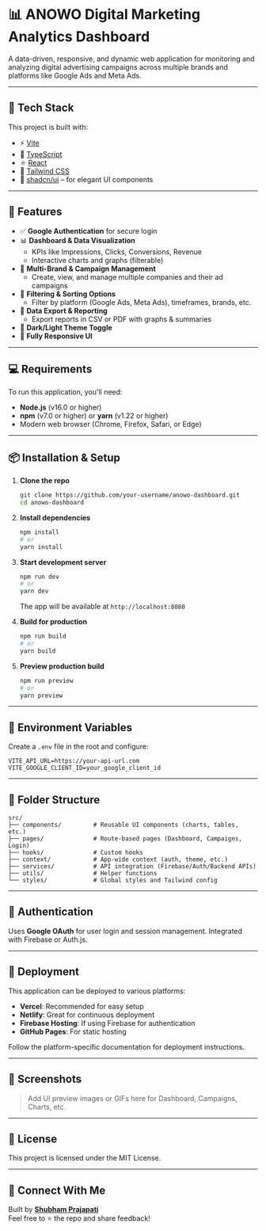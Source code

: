 
# 📊 ANOWO Digital Marketing Analytics Dashboard

A data-driven, responsive, and dynamic web application for monitoring and analyzing digital advertising campaigns across multiple brands and platforms like Google Ads and Meta Ads.

---

## 🚀 Tech Stack

This project is built with:

- ⚡️ [Vite](https://vitejs.dev/)
- 🧠 [TypeScript](https://www.typescriptlang.org/)
- ⚛️ [React](https://react.dev/)
- 💅 [Tailwind CSS](https://tailwindcss.com/)
- 🧱 [shadcn/ui](https://ui.shadcn.com/) – for elegant UI components

---

## 🎯 Features

- ✅ **Google Authentication** for secure login
- 📊 **Dashboard & Data Visualization**  
  - KPIs like Impressions, Clicks, Conversions, Revenue  
  - Interactive charts and graphs (filterable)
- 🏢 **Multi-Brand & Campaign Management**  
  - Create, view, and manage multiple companies and their ad campaigns
- 🔎 **Filtering & Sorting Options**  
  - Filter by platform (Google Ads, Meta Ads), timeframes, brands, etc.
- 📄 **Data Export & Reporting**  
  - Export reports in CSV or PDF with graphs & summaries
- 🌙 **Dark/Light Theme Toggle**
- 📱 **Fully Responsive UI**

---

## 💻 Requirements

To run this application, you'll need:

- **Node.js** (v16.0 or higher)
- **npm** (v7.0 or higher) or **yarn** (v1.22 or higher)
- Modern web browser (Chrome, Firefox, Safari, or Edge)

---

## 📦 Installation & Setup

1. **Clone the repo**
   ```bash
   git clone https://github.com/your-username/anowo-dashboard.git
   cd anowo-dashboard
   ```

2. **Install dependencies**
   ```bash
   npm install
   # or
   yarn install
   ```

3. **Start development server**
   ```bash
   npm run dev
   # or
   yarn dev
   ```
   The app will be available at `http://localhost:8080`

4. **Build for production**
   ```bash
   npm run build
   # or
   yarn build
   ```

5. **Preview production build**
   ```bash
   npm run preview
   # or
   yarn preview
   ```

---

## 📁 Environment Variables

Create a `.env` file in the root and configure:

```env
VITE_API_URL=https://your-api-url.com
VITE_GOOGLE_CLIENT_ID=your_google_client_id
```

---

## 📂 Folder Structure

```
src/
├── components/         # Reusable UI components (charts, tables, etc.)
├── pages/              # Route-based pages (Dashboard, Campaigns, Login)
├── hooks/              # Custom hooks
├── context/            # App-wide context (auth, theme, etc.)
├── services/           # API integration (Firebase/Auth/Backend APIs)
├── utils/              # Helper functions
└── styles/             # Global styles and Tailwind config
```

---

## 🔐 Authentication

Uses **Google OAuth** for user login and session management. Integrated with Firebase or Auth.js.

---

## 🚀 Deployment

This application can be deployed to various platforms:

- **Vercel**: Recommended for easy setup
- **Netlify**: Great for continuous deployment
- **Firebase Hosting**: If using Firebase for authentication
- **GitHub Pages**: For static hosting

Follow the platform-specific documentation for deployment instructions.

---

## 📸 Screenshots

> Add UI preview images or GIFs here for Dashboard, Campaigns, Charts, etc.

---

## 📄 License

This project is licensed under the MIT License.

---

## 🤝 Connect With Me

Built by **[Shubham Prajapati](https://github.com/Auspicious-EX)**  
Feel free to ⭐️ the repo and share feedback!
